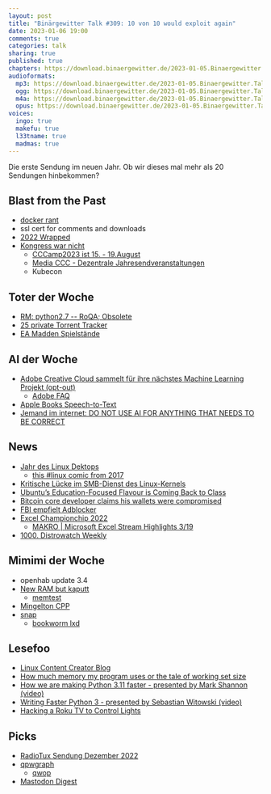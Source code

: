 ```yaml
---
layout: post
title: "Binärgewitter Talk #309: 10 von 10 would exploit again"
date: 2023-01-06 19:00
comments: true
categories: talk
sharing: true
published: true
chapters: https://download.binaergewitter.de/2023-01-05.Binaergewitter.Talk.309.chapters.txt
audioformats:
  mp3: https://download.binaergewitter.de/2023-01-05.Binaergewitter.Talk.309.mp3
  ogg: https://download.binaergewitter.de/2023-01-05.Binaergewitter.Talk.309.ogg
  m4a: https://download.binaergewitter.de/2023-01-05.Binaergewitter.Talk.309.m4a
  opus: https://download.binaergewitter.de/2023-01-05.Binaergewitter.Talk.309.opus
voices:
  ingo: true
  makefu: true
  l33tname: true
  madmas: true
---
```

Die erste Sendung im neuen Jahr. Ob wir dieses mal mehr als 20 Sendungen hinbekommen?


## Blast from the Past
- [docker rant]( https://mastodon.social/@tuxflo@chaos.social/109553013796027398 )
- ssl cert for comments and downloads
- [2022 Wrapped]( https://github.com/Binaergewitter/stats/blob/main/2022-Wrapped.ipynb )
- [Kongress war nicht]( https://www.ccc.de/en/updates/2022/no-congress-2022 )
  - [CCCamp2023 ist 15. - 19.August]( https://web.archive.org/web/20221019131910/https://www.ccc.de/en/updates/2022/no-congress-2022 )
  - [Media CCC - Dezentrale Jahresendveranstaltungen]( https://media.ccc.de/c/jev22 )
  - Kubecon

## Toter der Woche
- [RM: python2.7 -- RoQA; Obsolete]( https://bugs.debian.org/cgi-bin/bugreport.cgi?bug=1027108 )
- [25 private Torrent Tracker]( https://torrentfreak.com/25-private-torrent-trackers-went-down-after-brein-identified-scripter-230105/ ) 
- [EA Madden Spielstände]( https://arstechnica.com/gaming/2023/01/ea-says-it-cant-help-most-players-affected-by-madden-save-file-corruption/ )

## AI der Woche
- [Adobe Creative Cloud sammelt für ihre nächstes Machine Learning Projekt (opt-out)]( https://twitter.com/FurphyRL/status/1610727035134935052 )
  - [Adobe FAQ]( https://helpx.adobe.com/manage-account/using/machine-learning-faq.html )
- [Apple Books Speech-to-Text]( https://apple.slashdot.org/story/23/01/05/1439236/apple-books-quietly-launches-ai-narrated-audiobooks )
- [Jemand im internet: DO NOT USE AI FOR ANYTHING THAT NEEDS TO BE CORRECT]( https://twitter.com/ESYudkowsky/status/1610807602522525696 )

## News
- [Jahr des Linux Dektops]( https://www.justingarrison.com/blog/year-of-linux-desktop/ )
  * [this #linux comic from 2017]( https://twitter.com/nixcraft/status/1609500622193315840 )
- [Kritische Lücke im SMB-Dienst des Linux-Kernels]( https://www.golem.de/news/ksmbd-kritische-luecke-im-smb-dienst-des-linux-kernel-2212-170747.html )
- [Ubuntu’s Education-Focused Flavour is Coming Back to Class](https://www.omgubuntu.co.uk/2023/01/edubuntu-flavour-revival)
- [Bitcoin core developer claims his wallets were compromised]( https://web3isgoinggreat.com/?id=bitcoin-core-developer-claims-wallets-were-compromised )
- [FBI empfielt Adblocker]( https://techcrunch.com/2022/12/22/fbi-ad-blocker/ )
- [Excel Championchip 2022]( https://www.theatlantic.com/technology/archive/2022/12/world-cup-microsoft-excel/672320/ )
  * [MAKRO | Microsoft Excel Stream Highlights 3/19]( https://www.youtube.com/watch?v=xubbVvKbUfY )
- [1000. Distrowatch Weekly]( https://distrowatch.com/weekly-mobile.php?issue=20230102 )

## Mimimi der Woche
- openhab update 3.4
- [New RAM but kaputt]( https://mastodon.social/@l33tname/109609281511361715 )
  * [memtest]( https://www.memtest.org/ )
- [Mingelton CPP](https://l33tsource.com/blog/2022/12/26/Mingelton-cpp/)
- [snap]( https://discuss.linuxcontainers.org/t/preseed-stdin-handling/16062 )
  * [bookworm lxd]( https://packages.debian.org/bookworm/lxd )

## Lesefoo
- [Linux Content Creator Blog]( https://linux-content.org/ )
- [How much memory my program uses or the tale of working set size]( https://biriukov.dev/docs/page-cache/7-how-much-memory-my-program-uses-or-the-tale-of-working-set-size/ )
- [How we are making Python 3.11 faster - presented by Mark Shannon (video)]( https://www.youtube.com/watch?v=xKk7IXm0XO0 )
- [Writing Faster Python 3 - presented by Sebastian Witowski (video)]( https://www.youtube.com/watch?v=6P68IBou_cg )
- [Hacking a Roku TV to Control Lights]( https://blog.ammaraskar.com/roku-tv-philips-hues/ )

## Picks
- [RadioTux Sendung Dezember 2022]( https://www.radiotux.de/index.php?/archives/8085-RadioTux-Sendung-Dezember-2022.html )
- [qpwgraph]( https://mastodon.social/@kunsi@chaos.social/109590791582207916 )
  - [qwop]( http://www.foddy.net/Athletics.html )
- [Mastodon Digest]( https://github.com/hodgesmr/mastodon_digest )
